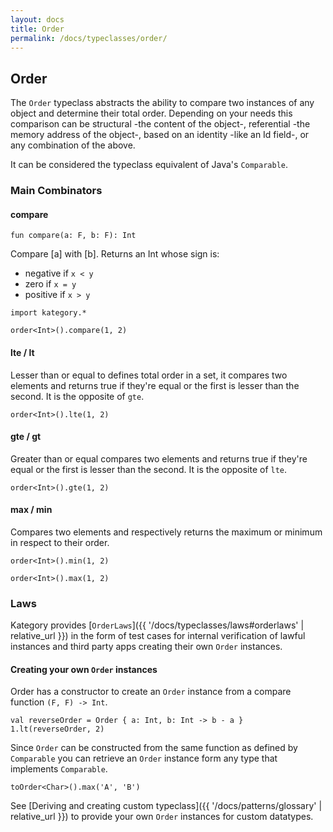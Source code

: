 ```yaml
---
layout: docs
title: Order
permalink: /docs/typeclasses/order/
---
```


## Order

The `Order` typeclass abstracts the ability to compare two instances of any object and determine their total order.
Depending on your needs this comparison can be structural -the content of the object-, referential -the memory address of the object-, based on an identity -like an Id field-, or any combination of the above.

It can be considered the typeclass equivalent of Java's `Comparable`.

### Main Combinators

#### compare

`fun compare(a: F, b: F): Int`

Compare [a] with [b]. Returns an Int whose sign is:
  * negative if `x < y`
  * zero     if `x = y`
  * positive if `x > y`

```kotlin:ank
import kategory.*

order<Int>().compare(1, 2)
```

#### lte / lt

Lesser than or equal to defines total order in a set, it compares two elements and returns true if they're equal or the first is lesser than the second.
It is the opposite of `gte`.

```kotlin:ank
order<Int>().lte(1, 2)
```

#### gte / gt

Greater than or equal compares two elements and returns true if they're equal or the first is lesser than the second.
It is the opposite of `lte`.

```kotlin:ank
order<Int>().gte(1, 2)
```

#### max / min

Compares two elements and respectively returns the maximum or minimum in respect to their order.

```kotlin:ank
order<Int>().min(1, 2)
```
```kotlin:ank
order<Int>().max(1, 2)
```

### Laws

Kategory provides [`OrderLaws`]({{ '/docs/typeclasses/laws#orderlaws' | relative_url }}) in the form of test cases for internal verification of lawful instances and third party apps creating their own `Order` instances.

#### Creating your own `Order` instances

Order has a constructor to create an `Order` instance from a compare function `(F, F) -> Int`.

```kotlin:ank
val reverseOrder = Order { a: Int, b: Int -> b - a }
1.lt(reverseOrder, 2)
```

Since `Order` can be constructed from the same function as defined by `Comparable` you can retrieve an `Order` instance form any type that implements `Comparable`.

```kotlin:ank
toOrder<Char>().max('A', 'B')
```

See [Deriving and creating custom typeclass]({{ '/docs/patterns/glossary' | relative_url }}) to provide your own `Order` instances for custom datatypes.
